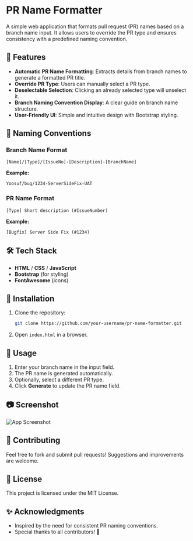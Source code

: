 # PR Name Formatter

A simple web application that formats pull request (PR) names based on a branch name input. It allows users to override the PR type and ensures consistency with a predefined naming convention.

## 🚀 Features
- **Automatic PR Name Formatting**: Extracts details from branch names to generate a formatted PR title.
- **Override PR Type**: Users can manually select a PR type.
- **Deselectable Selection**: Clicking an already selected type will unselect it.
- **Branch Naming Convention Display**: A clear guide on branch name structure.
- **User-Friendly UI**: Simple and intuitive design with Bootstrap styling.

## 📌 Naming Conventions
### **Branch Name Format**
```
[Name]/[Type]/[IssueNo]-[Description]-[BranchName]
```
**Example:**
```
Yoosuf/bug/1234-ServerSideFix-UAT
```

### **PR Name Format**
```
[Type] Short description (#IssueNumber)
```
**Example:**
```
[Bugfix] Server Side Fix (#1234)
```

## 🛠️ Tech Stack
- **HTML** / **CSS** / **JavaScript**
- **Bootstrap** (for styling)
- **FontAwesome** (icons)

## 🔧 Installation
1. Clone the repository:
   ```sh
   git clone https://github.com/your-username/pr-name-formatter.git
   ```
2. Open `index.html` in a browser.

## 🎯 Usage
1. Enter your branch name in the input field.
2. The PR name is generated automatically.
3. Optionally, select a different PR type.
4. Click **Generate** to update the PR name field.

## 📷 Screenshot
![App Screenshot](../screenshot.png)

## 🤝 Contributing
Feel free to fork and submit pull requests! Suggestions and improvements are welcome.

## 📜 License
This project is licensed under the MIT License.

## ✨ Acknowledgments
- Inspired by the need for consistent PR naming conventions.
- Special thanks to all contributors! 🚀

